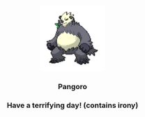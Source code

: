 <p align="center">
    <img src="https://raw.githubusercontent.com/PokeAPI/sprites/master/sprites/pokemon/675.png" width="150" height="150">
</p>
<h3 align="center"> <b>Pangoro</b></h3>
<h3 align="center">Have a terrifying day! (contains irony)</h3>
